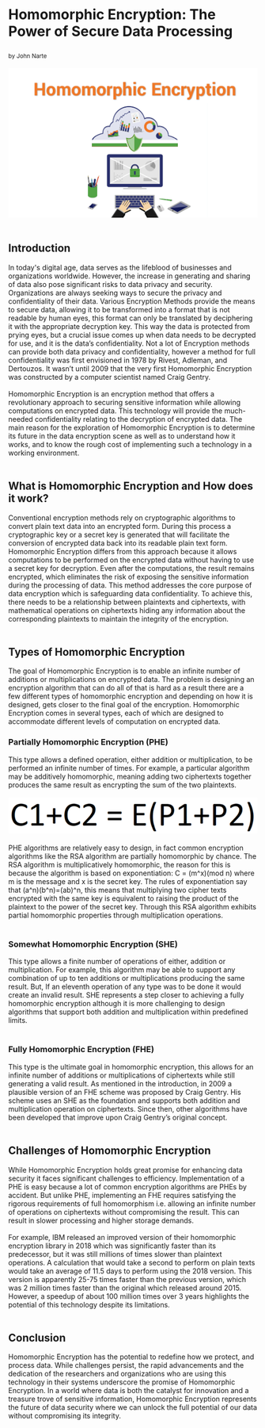 # Homomorphic Encryption: The Power of Secure Data Processing
<sub>by John Narte</sub>
<br/><br/>
![image](docs/assets/Homo-Encryption-Feature.png)
<br/><br/>
## Introduction
In today's digital age, data serves as the lifeblood of businesses and organizations worldwide. However, the increase in generating and sharing of data also pose significant risks to data privacy and security. Organizations are always seeking ways to secure the privacy and confidentiality of their data. Various Encryption Methods provide the means to secure data, allowing it to be transformed into a format that is not readable by human eyes, this format can only be translated by deciphering it with the appropriate decryption key. This way the data is protected from prying eyes, but a crucial issue comes up when data needs to be decrypted for use, and it is the data’s confidentiality. Not a lot of Encryption methods can provide both data privacy and confidentiality, however a method for full confidentiality was first envisioned in 1978 by Rivest, Adleman, and Dertouzos. It wasn’t until 2009 that the very first Homomorphic Encryption was constructed by a computer scientist named Craig Gentry.
<br/><br/>
Homomorphic Encryption is an encryption method that offers a revolutionary approach to securing sensitive information while allowing computations on encrypted data. This technology will provide the much-needed confidentiality relating to the decryption of encrypted data. The main reason for the exploration of Homomorphic Encryption is to determine its future in the data encryption scene as well as to understand how it works, and to know the rough cost of implementing such a technology in a working environment.
<br/><br/>
## What is Homomorphic Encryption and How does it work?
Conventional encryption methods rely on cryptographic algorithms to convert plain text data into an encrypted form. During this process a cryptographic key or a secret key is generated that will facilitate the conversion of encrypted data back into its readable plain text form. Homomorphic Encryption differs from this approach because it allows computations to be performed on the encrypted data without having to use a secret key for decryption. Even after the computations, the result remains encrypted, which eliminates the risk of exposing the sensitive information during the processing of data. This method addresses the core purpose of data encryption which is safeguarding data confidentiality. To achieve this, there needs to be a relationship between plaintexts and ciphertexts, with mathematical operations on ciphertexts hiding any information about the corresponding plaintexts to maintain the integrity of the encryption.
<br/><br/>
## Types of Homomorphic Encryption
The goal of Homomorphic Encryption is to enable an infinite number of additions or multiplications on encrypted data. The problem is designing an encryption algorithm that can do all of that is hard as a result there are a few different types of homomorphic encryption and depending on how it is designed, gets closer to the final goal of the encryption. Homomorphic Encryption comes in several types, each of which are designed to accommodate different levels of computation on encrypted data.
### Partially Homomorphic Encryption (PHE)
This type allows a defined operation, either addition or multiplication, to be performed an infinite number of times. For example, a particular algorithm may be additively homomorphic, meaning adding two ciphertexts together produces the same result as encrypting the sum of the two plaintexts.
<br/><br/>
![equation](docs/assets/basic-equation.png)
<br/><br/>
PHE algorithms are relatively easy to design, in fact common encryption algorithms like the RSA algorithm are partially homomorphic by chance. The RSA algorithm is multiplicatively homomorphic, the reason for this is because the algorithm is based on exponentiation: C = (m^x)(mod n) where m is the message and x is the secret key. The rules of exponentiation say that (a^n)(b^n)=(ab)^n, this means that multiplying two cipher texts encrypted with the same key is equivalent to raising the product of the plaintext to the power of the secret key. Through this RSA algorithm exhibits partial homomorphic properties through multiplication operations.
<br/><br/>
### Somewhat Homomorphic Encryption (SHE)
This type allows a finite number of operations of either, addition or multiplication. For example, this algorithm may be able to support any combination of up to ten additions or multiplications producing the same result. But, If an eleventh operation of any type was to be done it would create an invalid result. SHE represents a step closer to achieving a fully homomorphic encryption although it is more challenging to design algorithms that support both addition and multiplication within predefined limits.
<br/><br/>
### Fully Homomorphic Encryption (FHE)
This type is the ultimate goal in homomorphic encryption, this allows for an infinite number of additions or multiplications of ciphertexts while still generating a valid result. As mentioned in the introduction, in 2009 a plausible version of an FHE scheme was proposed by Craig Gentry. His scheme uses an SHE as the foundation and supports both addition and multiplication operation on ciphertexts. Since then, other algorithms have been developed that improve upon Craig Gentry’s original concept.
<br/><br/>
## Challenges of Homomorphic Encryption
While Homomorphic Encryption holds great promise for enhancing data security it faces significant challenges to efficiency. Implementation of a PHE is easy because a lot of common encryption algorithms are PHEs by accident. But unlike PHE, implementing an FHE requires satisfying the rigorous requirements of full homomorphism i.e. allowing an infinite number of operations on ciphertexts without compromising the result. This can result in slower processing and higher storage demands.
<br/><br/>
For example, IBM released an improved version of their homomorphic encryption library in 2018 which was significantly faster than its predecessor, but it was still millions of times slower than plaintext operations. A calculation that would take a second to perform on plain texts would take an average of 11.5 days to perform using the 2018 version. This version is apparently 25-75 times faster than the previous version, which was 2 million times faster than the original which released around 2015. However, a speedup of about 100 million times over 3 years highlights the potential of this technology despite its limitations.
<br/><br/>
## Conclusion
Homomorphic Encryption has the potential to redefine how we protect, and process data. While challenges persist, the rapid advancements and the dedication of the researchers and organizations who are using this technology in their systems underscore the promise of Homomorphic Encryption. In a world where data is both the catalyst for innovation and a treasure trove of sensitive information, Homomorphic Encryption represents the future of data security where we can unlock the full potential of our data without compromising its integrity.
